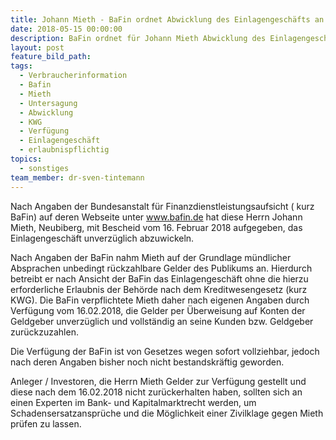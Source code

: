 ```yaml
---
title: Johann Mieth - BaFin ordnet Abwicklung des Einlagengeschäfts an
date: 2018-05-15 00:00:00
description: BaFin ordnet für Johann Mieth Abwicklung des Einlagengeschäfts an
layout: post
feature_bild_path:
tags:
  - Verbraucherinformation
  - Bafin
  - Mieth
  - Untersagung
  - Abwicklung
  - KWG
  - Verfügung
  - Einlagengeschäft
  - erlaubnispflichtig
topics:
  - sonstiges
team_member: dr-sven-tintemann
---
```


Nach Angaben der Bundesanstalt für Finanzdienstleistungsaufsicht ( kurz BaFin) auf deren Webseite unter www.bafin.de hat diese Herrn Johann Mieth, Neubiberg, mit Bescheid vom 16. Februar 2018 aufgegeben, das Einlagengeschäft unverzüglich abzuwickeln.

Nach Angaben der BaFin nahm Mieth auf der Grundlage mündlicher Absprachen unbedingt rückzahlbare Gelder des Publikums an. Hierdurch betreibt er nach Ansicht der BaFin das Einlagengeschäft ohne die hierzu erforderliche Erlaubnis der Behörde nach dem Kreditwesengesetz (kurz KWG). Die BaFin verpflichtete Mieth daher nach eigenen Angaben durch Verfügung vom 16.02.2018, die Gelder per Überweisung auf Konten der Geldgeber unverzüglich und vollständig an seine Kunden bzw. Geldgeber zurückzuzahlen.

Die Verfügung der BaFin ist von Gesetzes wegen sofort vollziehbar, jedoch nach deren Angaben bisher noch nicht bestandskräftig geworden.

Anleger / Investoren, die Herrn Mieth Gelder zur Verfügung gestellt und diese nach dem 16.02.2018 nicht zurückerhalten haben, sollten sich an einen Experten im Bank- und Kapitalmarktrecht werden, um Schadensersatzansprüche und die Möglichkeit einer Zivilklage gegen Mieth prüfen zu lassen.